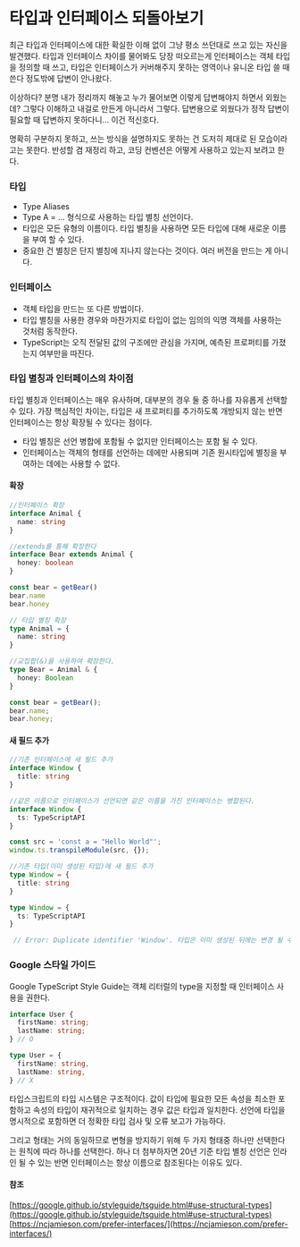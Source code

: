 # 타입과 인터페이스 되돌아보기

최근 타입과 인터페이스에 대한 확실한 이해 없이 그냥 평소 쓰던대로 쓰고 있는 자신을 발견했다.
타입과 인터페이스 차이를 물어봐도 당장 떠오르는게 인터페이스는 객체 타입을 정의할 때 쓰고, 타입은 인터페이스가 커버해주지 못하는 영역이나 유니온 타입 쓸 때 쓴다 정도밖에 답변이 안나왔다.

이상하다? 분명 내가 정리까지 해놓고 누가 물어보면 이렇게 답변해야지 하면서 외웠는데? 
그렇다 이해하고 내걸로 만든게 아니라서 그렇다. 답변용으로 외웠다가 정작 답변이 필요할 때 답변하지 못하다니... 이건 적신호다.

명확히 구분하지 못하고, 쓰는 방식을 설명하지도 못하는 건 도저히 제대로 된 모습이라고는 못한다.
반성할 겸 재정리 하고, 코딩 컨벤션은 어떻게 사용하고 있는지 보려고 한다.

### 타입
* Type Aliases
* Type A = ... 형식으로 사용하는 타입 별칭 선언이다.
* 타입은 모든 유형의 이름이다. 타입 별칭을 사용하면 모든 타입에 대해 새로운 이름을 부여 할 수 있다.
* 중요한 건 별칭은 단지 별칭에 지나지 않는다는 것이다. 여러 버전을 만드는 게 아니다.

### 인터페이스
* 객체 타입을 만드는 또 다른 방법이다.
* 타입 별칭을 사용한 경우와 마찬가지로 타입이 없는 임의의 익명 객체를 사용하는 것처럼 동작한다.
* TypeScript는 오직 전달된 값의 구조에만 관심을 가지며, 예측된 프로퍼티를 가졌는지 여부만을 따진다.

### 타입 별칭과 인터페이스의 차이점
타입 별칭과 인터페이스는 매우 유사하며, 대부분의 경우 둘 중 하나를 자유롭게 선택할 수 있다.
가장 핵심적인 차이는, 타입은 새 프로퍼티를 추가하도록 개방되지 않는 반면 인터페이스는 항상 확장될 수 있다는 점이다.
* 타입 별칭은 선언 병합에 포함될 수 없지만 인터페이스는 포함 될 수 있다.
* 인터페이스는 객체의 형태를 선언하는 데에만 사용되며 기존 원시타입에 별칭을 부여하는 데에는 사용할 수 없다.

#### 확장
```typescript
//인터페이스 확장
interface Animal {
  name: string
}

//extends를 통해 확장한다
interface Bear extends Animal {
  honey: boolean
}

const bear = getBear()
bear.name
bear.honey
```

```typescript
// 타입 별칭 확장
type Animal = {
  name: string
}

//교집합(&)을 사용하여 확장한다.
type Bear = Animal & {
  honey: Boolean
}

const bear = getBear();
bear.name;
bear.honey;
```

#### 새 필드 추가
```typescript
//기존 인터페이스에 새 필드 추가
interface Window {
  title: string
}

//같은 이름으로 인터페이스가 선언되면 같은 이름을 가진 인터페이스는 병합된다.
interface Window {
  ts: TypeScriptAPI
}

const src = 'const a = "Hello World"';
window.ts.transpileModule(src, {});
```

```typescript
//기존 타입(이미 생성된 타입)에 새 필드 추가
type Window = {
  title: string
}

type Window = {
  ts: TypeScriptAPI
}

 // Error: Duplicate identifier 'Window'. 타입은 이미 생성된 뒤에는 변경 될 수 없다. 즉, 병합되지 않는다.
```

### Google 스타일 가이드
Google TypeScript Style Guide는 객체 리터럴의 type을 지정할 때 인터페이스 사용을 권한다.
```typescript
interface User {
  firstName: string;
  lastName: string;
} // O
```
```typescript
type User = {
  firstName: string,
  lastName: string,
} // X
```
타입스크립트의 타입 시스템은 구조적이다. 값이 타입에 필요한 모든 속성을 최소한 포함하고 속성의 타입이 재귀적으로 일치하는 경우 값은 타입과 일치한다.
선언에 타입을 명시적으로 포함하면 더 정확한 타입 검사 및 오류 보고가 가능하다.

그리고 형태는 거의 동일하므로 변형을 방지하기 위해 두 가지 형태중 하나만 선택한다는 원칙에 따라 하나를 선택한다.
하나 더 첨부하자면 20년 기준 타입 별칭 선언은 인라인 될 수 있는 반면 인터페이스는 항상 이름으로 참조된다는 이유도 있다.

#### 참조
[https://google.github.io/styleguide/tsguide.html#use-structural-types](https://google.github.io/styleguide/tsguide.html#use-structural-types)
[https://ncjamieson.com/prefer-interfaces/](https://ncjamieson.com/prefer-interfaces/)
